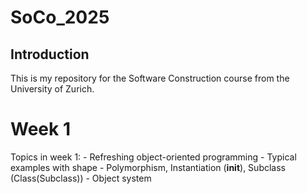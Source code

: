 # SoCo_2025

## Introduction
This is my repository for the Software Construction course from the University of Zurich.

# Week 1
Topics in week 1:
    - Refreshing object-oriented programming
    - Typical examples with shape
    - Polymorphism, Instantiation (__init__), Subclass (Class(Subclass))
    - Object system